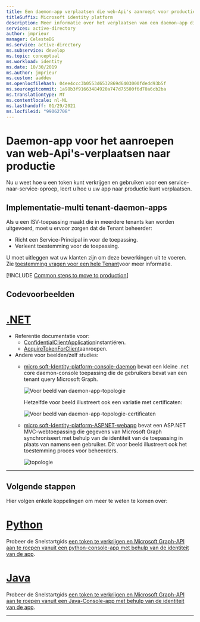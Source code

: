 ```yaml
---
title: Een daemon-app verplaatsen die web-Api's aanroept voor productie | Azure
titleSuffix: Microsoft identity platform
description: Meer informatie over het verplaatsen van een daemon-app die web-Api's aanroept voor productie
services: active-directory
author: jmprieur
manager: CelesteDG
ms.service: active-directory
ms.subservice: develop
ms.topic: conceptual
ms.workload: identity
ms.date: 10/30/2019
ms.author: jmprieur
ms.custom: aaddev
ms.openlocfilehash: 04ee4ccc3b0553d6532869d6403000fdedd93b5f
ms.sourcegitcommit: 1a98b3f91663484920a747d75500f6d70a6cb2ba
ms.translationtype: MT
ms.contentlocale: nl-NL
ms.lasthandoff: 01/29/2021
ms.locfileid: "99062708"
---
```

# <a name="daemon-app-that-calls-web-apis---move-to-production"></a>Daemon-app voor het aanroepen van web-Api's-verplaatsen naar productie

Nu u weet hoe u een token kunt verkrijgen en gebruiken voor een service-naar-service-oproep, leert u hoe u uw app naar productie kunt verplaatsen.

## <a name="deployment---multitenant-daemon-apps"></a>Implementatie-multi tenant-daemon-apps

Als u een ISV-toepassing maakt die in meerdere tenants kan worden uitgevoerd, moet u ervoor zorgen dat de Tenant beheerder:

- Richt een Service-Principal in voor de toepassing.
- Verleent toestemming voor de toepassing.

U moet uitleggen wat uw klanten zijn om deze bewerkingen uit te voeren. Zie [toestemming vragen voor een hele Tenant](v2-permissions-and-consent.md#requesting-consent-for-an-entire-tenant)voor meer informatie.

[!INCLUDE [Common steps to move to production](../../../includes/active-directory-develop-scenarios-production.md)]

## <a name="code-samples"></a>Codevoorbeelden

# <a name="net"></a>[.NET](#tab/dotnet)

- Referentie documentatie voor:
  - [ConfidentialClientApplication](/dotnet/api/microsoft.identity.client.confidentialclientapplicationbuilder)instantiëren.
  - [AcquireTokenForClient](/dotnet/api/microsoft.identity.client.acquiretokenforclientparameterbuilder)aanroepen.
- Andere voor beelden/zelf studies:
  - [micro soft-Identity-platform-console-daemon](https://github.com/Azure-Samples/microsoft-identity-platform-console-daemon) bevat een kleine .net core daemon-console toepassing die de gebruikers bevat van een tenant query Microsoft Graph.

    ![Voor beeld van daemon-app-topologie](media/scenario-daemon-app/daemon-app-sample.svg)

    Hetzelfde voor beeld illustreert ook een variatie met certificaten:

    ![Voor beeld van daemon-app-topologie-certificaten](media/scenario-daemon-app/daemon-app-sample-with-certificate.svg)

  - [micro soft-Identity-platform-ASPNET-webapp](https://github.com/Azure-Samples/microsoft-identity-platform-aspnet-webapp-daemon) bevat een ASP.NET MVC-webtoepassing die gegevens van Microsoft Graph synchroniseert met behulp van de identiteit van de toepassing in plaats van namens een gebruiker. Dit voor beeld illustreert ook het toestemming proces voor beheerders.

    ![topologie](media/scenario-daemon-app/damon-app-sample-web.svg)

---

## <a name="next-steps"></a>Volgende stappen

Hier volgen enkele koppelingen om meer te weten te komen over:

# <a name="python"></a>[Python](#tab/python)

Probeer de Snelstartgids [een token te verkrijgen en Microsoft Graph-API aan te roepen vanuit een python-console-app met behulp van de identiteit van de app](./quickstart-v2-python-daemon.md).

# <a name="java"></a>[Java](#tab/java)

Probeer de Snelstartgids [een token te verkrijgen en Microsoft Graph-API aan te roepen vanuit een Java-Console-app met behulp van de identiteit van de app](./quickstart-v2-java-daemon.md).

---
